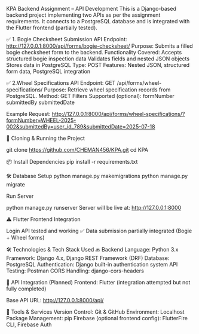 KPA Backend Assignment – API Development
This is a Django-based backend project implementing two APIs as per the assignment requirements. It connects to a PostgreSQL database and is integrated with the Flutter frontend (partially tested).

✅ 1. Bogie Checksheet Submission API
Endpoint:  http://127.0.0.1:8000/api/forms/bogie-checksheet/
Purpose: Submits a filled bogie checksheet form to the backend.
Functionality Covered:
Accepts structured bogie inspection data
Validates fields and nested JSON objects
Stores data in PostgreSQL
Type: POST
Features: Nested JSON, structured form data, PostgreSQL integration

✅ 2.Wheel Specifications API
Endpoint: GET /api/forms/wheel-specifications/
Purpose: Retrieve wheel specification records from PostgreSQL.
Method: GET
Filters Supported (optional):
formNumber
submittedBy
submittedDate

Example Request:
http://127.0.0.1:8000/api/forms/wheel-specifications/?formNumber=WHEEL-2025-002&submittedBy=user_id_789&submittedDate=2025-07-18



📁 Cloning & Running the Project

git clone https://github.com/CHEMAN456/KPA.git
cd KPA

📦 Install Dependencies
pip install -r requirements.txt

🛠 Database Setup
python manage.py makemigrations
python manage.py migrate

 Run Server
 
python manage.py runserver
Server will be live at: http://127.0.0.1:8000

⚠️ Flutter Frontend Integration

Login API tested and working ✅
Data submission partially integrated (Bogie + Wheel forms)

🛠️ Technologies & Tech Stack Used
🔙 Backend
Language: Python 3.x
Framework: Django 4.x, Django REST Framework (DRF)
Database: PostgreSQL
Authentication: Django built-in authentication system
API Testing: Postman
CORS Handling: django-cors-headers

🔗 API Integration (Planned)
Frontend: Flutter (integration attempted but not fully completed)

Base API URL: http://127.0.0.1:8000/api/

📁 Tools & Services
Version Control: Git & GitHub
Environment: Localhost
Package Management: pip
Firebase (optional frontend config): FlutterFire CLI, Firebase Auth
